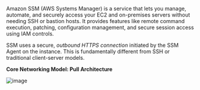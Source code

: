 Amazon SSM (AWS Systems Manager) is a service that lets you manage, automate, and securely access your EC2 and on-premises servers without needing SSH or bastion hosts. It provides features like remote command execution, patching, configuration management, and secure session access using IAM controls.

SSM uses a secure, *outbound HTTPS connection* initiated by the SSM Agent on the instance. This is fundamentally different from SSH or traditional client-server models.

**Core Networking Model: Pull Architecture**

![image](https://github.com/user-attachments/assets/ad1de46c-a1a9-409f-b267-9de9b0f4d61f)
